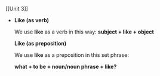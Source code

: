[[Unit 3]]

- **Like (as verb)**
    
    We use **like** as a verb in this way: **subject + like + object**
    
    **Like (as preposition)**
    
    We use **like** as a preposition in this set phrase:
    
    **what + to be + noun/noun phrase + like?**